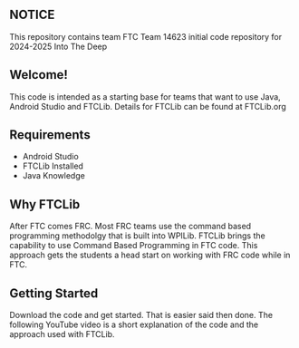 ## NOTICE

This repository contains team FTC Team 14623 initial code repository for 2024-2025 Into The Deep

## Welcome!
This code is intended as a starting base for teams that want to use Java, Android Studio and FTCLib.
Details for FTCLib can be found at FTCLib.org


## Requirements
* Android Studio
* FTCLib Installed 
* Java Knowledge

## Why FTCLib
After FTC comes FRC. Most FRC teams use the command based programming methodolgy that is built into WPILib. FTCLib brings the capability to use Command Based Programming in FTC code.
This approach gets the students a head start on working with FRC code while in FTC.

## Getting Started
Download the code and get started. That is easier said then done. The following YouTube video is a short explanation of the code and the approach used with FTCLib.

